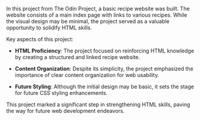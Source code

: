 In this project from The Odin Project, a basic recipe website was built. The website consists of a main index page with links to various recipes. While the visual design may be minimal, the project served as a valuable opportunity to solidify HTML skills.

Key aspects of this project:

- **HTML Proficiency**: The project focused on reinforcing HTML knowledge by creating a structured and linked recipe website.

- **Content Organization**: Despite its simplicity, the project emphasized the importance of clear content organization for web usability.

- **Future Styling**: Although the initial design may be basic, it sets the stage for future CSS styling enhancements.

This project marked a significant step in strengthening HTML skills, paving the way for future web development endeavors.


